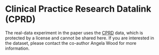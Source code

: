 # Clinical Practice Research Datalink (CPRD)

The real-data experiment in the paper uses the [CPRD](https://www.cprd.com/) data, which is protected by a license and cannot be shared here.
If you are interested in the dataset, please contact the co-author Angela Wood for more information. 
